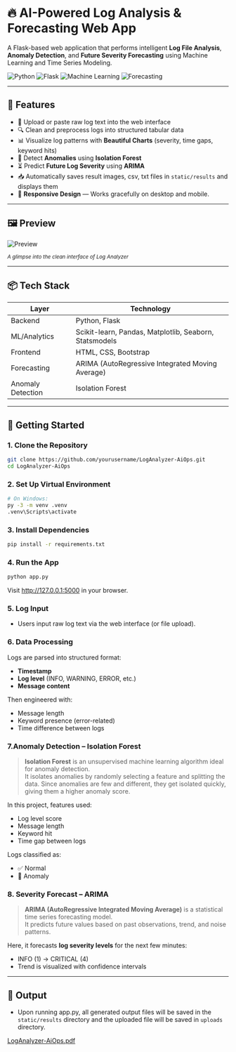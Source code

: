 # 🔥 AI-Powered Log Analysis & Forecasting Web App

A Flask-based web application that performs intelligent **Log File Analysis**, **Anomaly Detection**, and **Future Severity Forecasting** using Machine Learning and Time Series Modeling.

![Python](https://img.shields.io/badge/Python-3.9-blue?logo=python)
![Flask](https://img.shields.io/badge/Flask-2.0-lightgrey?logo=flask)
![Machine Learning](https://img.shields.io/badge/ML-IsolationForest-yellowgreen)
![Forecasting](https://img.shields.io/badge/ARIMA-TimeSeries-orange)

---

## 🧠 Features

- 📝 Upload or paste raw log text into the web interface
- 🔍 Clean and preprocess logs into structured tabular data
- 📊 Visualize log patterns with **Beautiful Charts** (severity, time gaps, keyword hits)
- 🚨 Detect **Anomalies** using **Isolation Forest**
- ⏳ Predict **Future Log Severity** using **ARIMA**
- 📥 Automatically saves result images, csv, txt files in `static/results` and displays them
- 📱 **Responsive Design** — Works gracefully on desktop and mobile.

---

## 🖼️ Preview

![Preview](https://github.com/user-attachments/assets/9bdbb24c-0ff4-4c8c-b42e-787b231ea31c)


<sub>*A glimpse into the clean interface of Log Analyzer*</sub>

---

## 📦 Tech Stack

| Layer          | Technology          |
|----------------|---------------------|
| Backend        | Python, Flask       |
| ML/Analytics   | Scikit-learn, Pandas, Matplotlib, Seaborn, Statsmodels |
| Frontend       | HTML, CSS, Bootstrap |
| Forecasting    | ARIMA (AutoRegressive Integrated Moving Average) |
| Anomaly Detection | Isolation Forest |

---

## 🚀 Getting Started

### 1. Clone the Repository
```bash
git clone https://github.com/yourusername/LogAnalyzer-AiOps.git
cd LogAnalyzer-AiOps
```

### 2. Set Up Virtual Environment
```bash
# On Windows:
py -3 -m venv .venv
.venv\Scripts\activate  
```

### 3. Install Dependencies
```bash
pip install -r requirements.txt 
```

### 4. Run the App
```bash
python app.py
```
Visit http://127.0.0.1:5000 in your browser.

### 5. Log Input
- Users input raw log text via the web interface (or file upload).

### 6. Data Processing
Logs are parsed into structured format:
- **Timestamp**
- **Log level** (INFO, WARNING, ERROR, etc.)
- **Message content**

Then engineered with:
- Message length
- Keyword presence (error-related)
- Time difference between logs

### 7.Anomaly Detection – **Isolation Forest**
> **Isolation Forest** is an unsupervised machine learning algorithm ideal for anomaly detection.  
It isolates anomalies by randomly selecting a feature and splitting the data. Since anomalies are few and different, they get isolated quickly, giving them a higher anomaly score.

In this project, features used:
- Log level score
- Message length
- Keyword hit
- Time gap between logs

Logs classified as:
- ✅ Normal
- 🚨 Anomaly

### 8. Severity Forecast – **ARIMA**
> **ARIMA (AutoRegressive Integrated Moving Average)** is a statistical time series forecasting model.  
It predicts future values based on past observations, trend, and noise patterns.

Here, it forecasts **log severity levels** for the next few minutes:
- INFO (1) → CRITICAL (4)
- Trend is visualized with confidence intervals

---

## 🚀 Output
- Upon running app.py, all generated output files will be saved in the `static/results` directory and the uploaded file will be saved in `uploads` directory.

[LogAnalyzer-AiOps.pdf](https://github.com/user-attachments/files/20358285/LogAnalyzer-AiOps.pdf)


